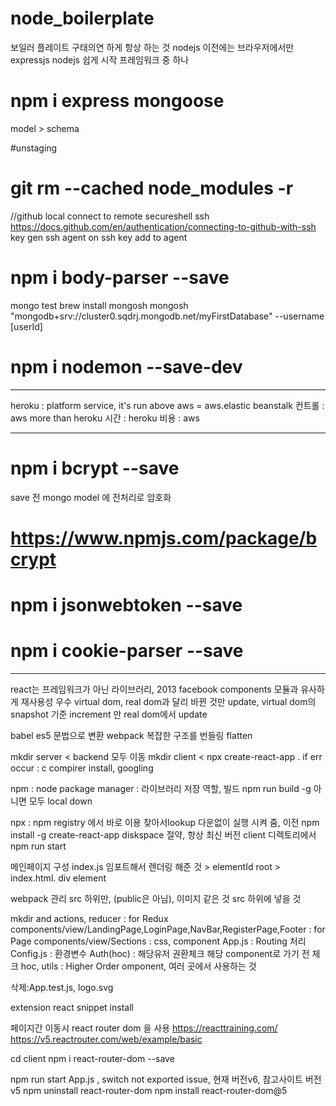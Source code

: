 # node_boilerplate

보일러 플레이트
구태의연 하게 항상 하는 것
nodejs 이전에는 브라우저에서만
expressjs nodejs 쉽게 시작 프레임워크 중 하나

# npm i express mongoose

model > schema

#unstaging

# git rm --cached node_modules -r

//github local connect to remote
secureshell ssh
https://docs.github.com/en/authentication/connecting-to-github-with-ssh
key gen
ssh agent on
ssh key add to agent

# npm i body-parser --save

mongo test
brew install mongosh
mongosh "mongodb+srv://cluster0.sqdrj.mongodb.net/myFirstDatabase" --username [userId]

# npm i nodemon --save-dev

---

heroku : platform service, it's run above aws
= aws.elastic beanstalk
컨트롤 : aws more than heroku
시간 : heroku
비용 : aws

---

# npm i bcrypt --save

save 전 mongo model 에 전처리로 암호화

# https://www.npmjs.com/package/bcrypt

# npm i jsonwebtoken --save

# npm i cookie-parser --save

---

react는 프레임워크가 아닌 라이브러리, 2013 facebook
components 모듈과 유사하게 재사용성 우수
virtual dom, real dom과 달리 바뀐 것만 update, virtual dom의 snapshot 기준 increment 만 real dom에서 update

babel es5 문법으로 변환
webpack 복잡한 구조를 번들링 flatten

mkdir server < backend 모두 이동
mkdir client < npx create-react-app .
if err occur : c compirer install, googling

npm : node package manager : 라이브러리 저장 역할, 빌드 npm run build
-g 아니면 모두 local down

npx : npm registry 에서 바로 이용 찾아서lookup 다운없이 실행 시켜 줌, 이전 npm install -g create-react-app
diskspace 절약, 항상 최신 버전
client 디렉토리에서 npm run start

메인페이지 구성
index.js <App/> 임포트해서 렌더링 해준 것 > elementId root > index.html. div element

webpack 관리 src 하위만, (public은 아님), 이미지 같은 것 src 하위에 넣을 것

mkdir and <structure detail>
actions, reducer : for Redux
components/view/LandingPage,LoginPage,NavBar,RegisterPage,Footer : for Page
components/view/Sections : css, component
App.js : Routing 처리
Config.js : 환경변수
Auth(hoc) : 해당유저 권환체크 해당 component로 가기 전 체크
hoc, utils : Higher Order omponent, 여러 곳에서 사용하는 것

삭제:App.test.js, logo.svg

extension react snippet install

페이지간 이동시 react router dom 을 사용
https://reacttraining.com/
https://v5.reactrouter.com/web/example/basic

cd client
npm i react-router-dom --save

npm run start
App.js , switch not exported issue, 현재 버전v6, 참고사이트 버전 v5
npm uninstall react-router-dom
npm install react-router-dom@5
